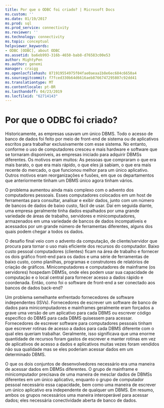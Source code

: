 ```yaml
---
title: Por que o ODBC foi criado? | Microsoft Docs
ms.custom: ''
ms.date: 01/19/2017
ms.prod: sql
ms.prod_service: connectivity
ms.reviewer: ''
ms.technology: connectivity
ms.topic: conceptual
helpviewer_keywords:
- ODBC [ODBC], about ODBC
ms.assetid: ba6eb993-316b-4650-bab8-d76583c00e53
author: MightyPen
ms.author: genemi
manager: craigg
ms.openlocfilehash: 871919554975f04fae0aeaa1b8e6ec684c6650a4
ms.sourcegitcommit: f7fced330b64d6616aeb8766747295807c92dd41
ms.translationtype: MT
ms.contentlocale: pt-BR
ms.lasthandoff: 04/23/2019
ms.locfileid: "62714143"
---
```

# <a name="why-was-odbc-created"></a>Por que o ODBC foi criado?
Historicamente, as empresas usavam um único DBMS. Todo o acesso de banco de dados foi feito por meio de front-end de sistema ou de aplicativos escritos para trabalhar exclusivamente com esse sistema. No entanto, conforme o uso de computadores cresceu e mais hardware e software que se tornaram disponíveis, as empresas iniciado para adquirir DBMSs diferentes. Os motivos eram muitos: As pessoas que compraram o que era mais barato, o que era mais rápido, o que eles já sabiam, o que era mais recente do mercado, o que funcionou melhor para um único aplicativo. Outros motivos eram reorganizações e fusões, em que os departamentos que anteriormente tinham um DBMS único agora tinham vários.  
  
 O problema aumentou ainda mais complexo com o advento dos computadores pessoais. Esses computadores colocados em um host de ferramentas para consultar, analisar e exibir dados, junto com um número de bancos de dados de baixo custo, fácil de usar. Daí em seguida diante, uma empresa geralmente tinha dados espalhados por uma grande variedade de áreas de trabalho, servidores e minicomputadores, armazenados em uma variedade de bancos de dados incompatíveis e acessados por um grande número de ferramentas diferentes, alguns dos quais podem chegar a todos os dados.  
  
 O desafio final veio com o advento da computação, de cliente/servidor que procura para tornar o uso mais eficiente dos recursos do computador. Baixo custo pessoal computadores (clientes) ficam na área de trabalho e fornecer os dois gráfico front-end para os dados e uma série de ferramentas de baixo custo, como planilhas, programas e construtores de relatórios de criação de gráficos. Minicomputadores e computadores de mainframe (os servidores) hospedam DBMSs, onde eles podem usar sua capacidade de computação e o local central para fornecer acesso a dados rápido e coordenada. Então, como foi o software de front-end a ser conectado aos bancos de dados back-end?  
  
 Um problema semelhante enfrentado fornecedores de software independentes (ISVs). Fornecedores de escrever um software de banco de dados para minicomputadores e mainframes geralmente eram forçados a grave uma versão de um aplicativo para cada DBMS ou escrever código específico do DBMS para cada DBMS quisessem para acessar. Fornecedores de escrever software para computadores pessoais tinham que escrever rotinas de acesso a dados para cada DBMS diferente com o qual eles queriam trabalhar. Geralmente, isso significava que uma enorme quantidade de recursos foram gastos de escrever e manter rotinas em vez de aplicativos de acesso a dados e aplicativos muitas vezes foram vendidos não sua qualidade mas se eles poderiam acessar dados em um determinado DBMS.  
  
 O que os dois conjuntos de desenvolvedores necessário era uma maneira de acessar dados em DBMSs diferentes. O grupo de mainframe e minicomputador precisava de uma maneira de mesclar dados de DBMSs diferentes em um único aplicativo, enquanto o grupo de computador pessoal necessário essa capacidade, bem como uma maneira de escrever um único aplicativo era independente de qualquer um DBMS. Em resumo, ambos os grupos necessários uma maneira interoperável para acessar dados; eles necessária conectividade aberta de banco de dados.
